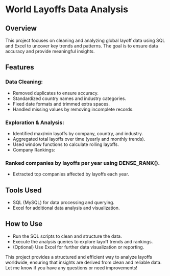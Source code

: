 # World Layoffs Data Analysis
## Overview
This project focuses on cleaning and analyzing global layoff data using SQL and Excel to uncover key trends and patterns. The goal is to ensure data accuracy and provide meaningful insights.

## Features
### Data Cleaning:

- Removed duplicates to ensure accuracy.
- Standardized country names and industry categories.
- Fixed date formats and trimmed extra spaces.
- Handled missing values by removing incomplete records.
### Exploration & Analysis:

- Identified max/min layoffs by company, country, and industry.
- Aggregated total layoffs over time (yearly and monthly trends).
- Used window functions to calculate rolling layoffs.
- Company Rankings:

### Ranked companies by layoffs per year using DENSE_RANK().
- Extracted top companies affected by layoffs each year.
## Tools Used
- SQL (MySQL) for data processing and querying.
- Excel for additional data analysis and visualization.
## How to Use
- Run the SQL scripts to clean and structure the data.
- Execute the analysis queries to explore layoff trends and rankings.
- (Optional) Use Excel for further data visualization or reporting.
  
This project provides a structured and efficient way to analyze layoffs worldwide, ensuring that insights are derived from clean and reliable data. Let me know if you have any questions or need improvements!
